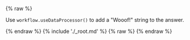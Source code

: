 ---
---

{% raw %}
<p>
  Use <code>workflow.useDataProcessor()</code> to add a "Wooof!" string to the answer.
</p>
{% endraw %}
{% include './_root.md' %}
{% raw %}
<script>
const misocmd = window.misocmd || (window.misocmd = []);
misocmd.push(async () => {
  const client = new MisoClient({
    apiKey: '...',
    apiHost: 'http://localhost:9901/api',
  });
  //const workflow = client.ui.ask;
  client.ui.asks.useDataProcessor(data => {
    const { value } = data;
    if (!value) {
      return data;
    }
    const { answer } = value;
    if (!answer) {
      return data;
    }
    return {
      ...data,
      value: {
        ...value,
        answer: `Wooof!\n${answer}`,
      },
    };
  });
  await client.ui.ready;
  const { templates } = MisoClient.ui.defaults.ask;
  const rootElement = document.querySelector('#miso-ask-combo');
  rootElement.innerHTML = templates.root();
});
</script>
{% endraw %}
